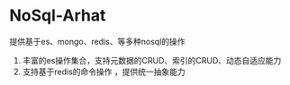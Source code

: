 # NoSql-Arhat 

提供基于es、mongo、redis、等多种nosql的操作

1. 丰富的es操作集合，支持元数据的CRUD、索引的CRUD、动态自适应能力
2. 支持基于redis的命令操作 ，提供统一抽象能力